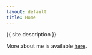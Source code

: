 ```yaml
---
layout: default
title: Home
---
```


{{ site.description }}

More about me is available [here](about-me).
